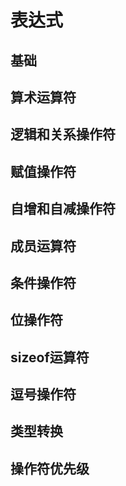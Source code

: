 # 表达式

## 基础







## 算术运算符







## 逻辑和关系操作符





## 赋值操作符





## 自增和自减操作符







## 成员运算符





## 条件操作符







## 位操作符









## sizeof运算符





## 逗号操作符





## 类型转换





## 操作符优先级

